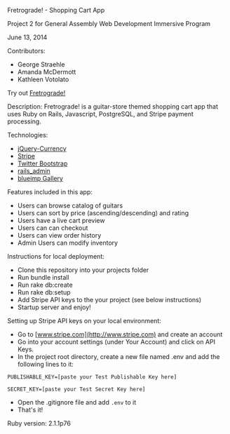 Fretrograde! - Shopping Cart App

Project 2 for General Assembly Web Development Immersive Program

June 13, 2014

Contributors:
- George Straehle
- Amanda McDermott
- Kathleen Votolato


Try out [Fretrograde!](http://serene-shore-9429.herokuapp.com/)

Description: Fretrograde! is a guitar-store themed shopping cart app that uses Ruby on Rails, Javascript, PostgreSQL, and Stripe payment processing.

Technologies:
- [jQuery-Currency](https://github.com/gilbitron/jQuery-Currency)
- [Stripe](https://github.com/stripe/stripe-ruby)
- [Twitter Bootstrap](http://getbootstrap.com/)
- [rails_admin](https://github.com/sferik/rails_admin)
- [blueimp Gallery](https://github.com/blueimp/Gallery)


Features included in this app:
- Users can browse catalog of guitars
- Users can sort by price (ascending/descending) and rating
- Users have a live cart preview
- Users can can checkout
- Users can view order history
- Admin Users can modify inventory


Instructions for local deployment:
- Clone this repository into your projects folder
- Run bundle install
- Run rake db:create
- Run rake db:setup
- Add Stripe API keys to the your project (see below instructions)
- Startup server and enjoy!

Setting up Stripe API keys on your local environment:
- Go to [www.stripe.com](http://www.stripe.com) and create an account
- Go into your account settings (under Your Account) and click on API Keys.
- In the project root directory, create a new file named .env and add the following lines to it:

`PUBLISHABLE_KEY=[paste your Test Publishable Key here]`

`SECRET_KEY=[paste your Test Secret Key here]`

- Open the .gitignore file and add `.env` to it
- That's it!

Ruby version: 2.1.1p76
